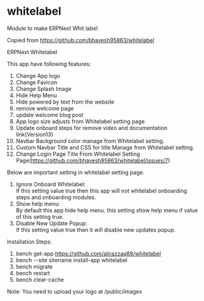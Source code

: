 # whitelabel
Module to make ERPNext Whit label

Copied from https://github.com/bhavesh95863/whitelabel

ERPNext Whitelabel

This app have following features:
1. Change App logo
2. Change Favicon
3. Change Splash Image
4. Hide Help Menu
5. Hide powered by text from the website
6. remove welcome page
7. update welcome blog post
8. App logo size adjusts from Whitelabel setting page
9. Update onboard steps for remove video and documentation link(Version13)
10. Navbar Background color manage from Whitelabel setting.
11. Custom Navbar Title and CSS for title Manage from Whitelabel setting.
12. Change Login Page Title From Whitelabel Setting Page(https://github.com/bhavesh95863/whitelabel/issues/7)

Below are important setting in whitelabel setting page.
1. Ignore Onboard Whitelabel:<br/>
   If this setting value true then this app will not whitelabel onboarding steps and onboarding modules.
2. Show help menu:<br/>
   By default this app hide help menu. this setting show help menu if value of this setting true.
3. Disable New Update Popup:<br/>
  If this setting value true then it will disable new updates popup.

Installation Steps:<br/>
1. bench get-app https://github.com/alirazzaq88/whitelabel<br/>
2. bench --site sitename install-app whitelabel<br/>
3. bench migrate<br/>
4. bench restart<br/>
5. bench clear-cache

Note:
You need to upload your logo at /public/images